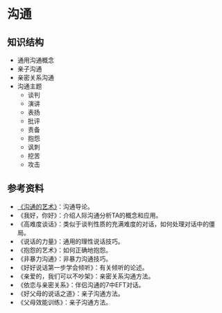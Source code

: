 # 沟通

## 知识结构

- 通用沟通概念
- 亲子沟通
- 亲密关系沟通
- 沟通主题
  - 谈判
  - 演讲
  - 表扬
  - 批评
  - 责备
  - 抱怨
  - 讽刺
  - 挖苦
  - 攻击

## 参考资料

- [《沟通的艺术》](https://github.com/anchem/Knowledge/blob/main/communication/notes/%E6%B2%9F%E9%80%9A%E7%9A%84%E8%89%BA%E6%9C%AF.md)：沟通导论。
- 《我好，你好》：介绍人际沟通分析TA的概念和应用。
- 《高难度谈话》：类似于谈判性质的充满难度的对话，如何处理对话中的僵局。
- 《说话的力量》：通用的理性说话技巧。
- 《抱怨的艺术》：如何正确地抱怨。
- 《非暴力沟通》：非暴力沟通技巧。
- 《好好说话第一步学会倾听》：有关倾听的论述。
- 《亲爱的，我们可以不吵架》：亲密关系沟通方法。
- 《依恋与亲密关系》：伴侣沟通的7中EFT对话。
- 《好父母的说话之道》：亲子沟通方法。
- 《父母效能训练》：亲子沟通方法。

